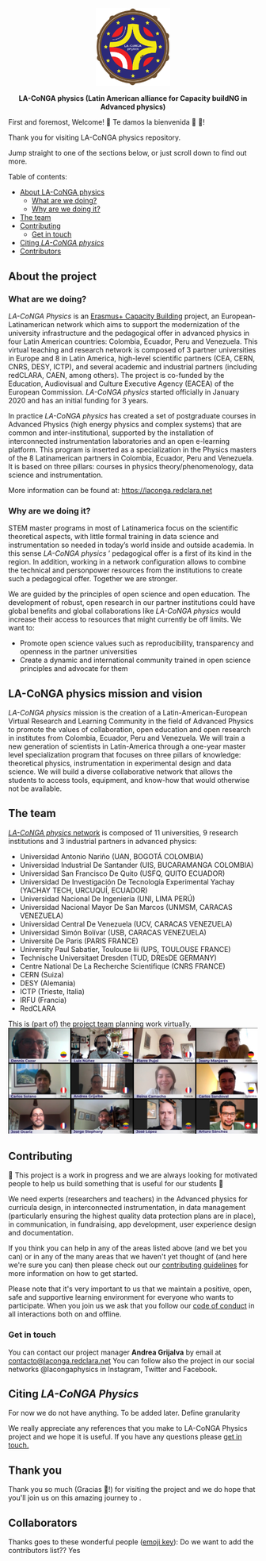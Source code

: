 <div align="center">
  <img alt="ReDoc logo" src="docs/images/logo-laconga-nt.png" width="150px" />

  **LA-CoNGA physics (Latin American alliance for Capacity buildNG in Advanced physics)**

<!--
[![pipeline status](https://gitmilab.redclara.net/tutoriales/tutorial-mkdocs/badges/master/pipeline.svg)](https://gitmilab.redclara.net/tutoriales/tutorial-mkdocs/-/commits/master)
[![coverage report](https://gitmilab.redclara.net/tutoriales/tutorial-mkdocs/badges/master/coverage.svg)](https://gitmilab.redclara.net/tutoriales/tutorial-mkdocs/-/commits/master)
-->
</div>

<!--
**_This README.md file in also available in Spanish ([README-Spanish]())_**
-->

First and foremost, Welcome! 🎉 Te damos la bienvenida 🎊 :partying_face:!

Thank you for visiting LA-CoNGA physics repository.

Jump straight to one of the sections below, or just scroll down to find out more.

Table of contents:

- [About LA-CoNGA physics](#About-the-project)
  - [What are we doing?](#What-are-we-doing?)
  - [Why are we doing it?](#Why-are-we-doing-it?)
- [The team](#the-team)
- [Contributing](#contributing)
  - [Get in touch](#get-in-touch)
- [Citing _LA-CoNGA physics_](#citing-LA-CoNGA-physics)
- [Contributors](#contributors)

## About the project

### What are we doing?

_LA-CoNGA Physics_ is an [Erasmus+ Capacity Building](https://ec.europa.eu/programmes/erasmus-plus/opportunities/organisations/innovation-good-practices/capacity-building-higher-education_en) project, an European-Latinamerican network which aims to support the modernization of the university infrastructure and the pedagogical offer in advanced physics in four Latin American countries: Colombia, Ecuador, Peru and Venezuela. This virtual teaching and research network is composed of 3 partner universities in Europe and 8 in Latin America, high-level scientific partners (CEA, CERN, CNRS, DESY, ICTP), and several academic and industrial partners (including redCLARA, CAEN, among others). The project is co-funded by the Education, Audiovisual and Culture Executive Agency (EACEA) of the European Commission. _LA-CoNGA physics_ started officially in January 2020 and has an initial funding for 3 years.

In practice _LA-CoNGA physics_ has created a set of postgraduate courses in Advanced Physics (high energy physics and complex systems) that are common and inter-institutional, supported by the installation of interconnected instrumentation laboratories and an open e-learning platform. This program is inserted as a specialization in the Physics masters of the 8 Latinamerican partners in Colombia, Ecuador, Peru and Venezuela. It is based on three pillars: courses in physics theory/phenomenology, data science and instrumentation.

More information can be found at: https://laconga.redclara.net

### Why are we doing it?

STEM master programs in most of Latinamerica focus on the scientific theoretical aspects, with little formal training in data science and instrumentation so needed in today’s world inside and outside academia. In this sense _LA-CoNGA physics_ ’ pedagogical offer is a first of its kind in the region. In addition, working in a network configuration allows to combine the technical and personpower resources from the institutions to create such a pedagogical offer. Together we are stronger.

We are guided by the principles of open science and open education. The development of robust, open research in our partner institutions could have global benefits and global collaborations like _LA-CoNGA physics_ would increase their access to resources that might currently be off limits. We want to:
* Promote open science values such as reproducibility, transparency and openness in the partner universities
* Create a dynamic and international community trained in open science principles and advocate for them


## LA-CoNGA physics mission and vision

_LA-CoNGA physics_ mission is the creation of a Latin-American-European Virtual Research and Learning Community in the field of Advanced Physics to promote the values of collaboration, open education and open research in institutes from Colombia, Ecuador, Peru and Venezuela. We will train a new generation of scientists in Latin-America through a one-year master level specialization program that focuses on three pillars of knowledge: theoretical physics, instrumentation in experimental design and data science. We will build a diverse collaborative network that allows the students to access tools, equipment, and know-how that would otherwise not be available.

## The team

[_LA-CoNGA physics_ network](https://laconga.redclara.net/our-partners/) is composed of 11 universities, 9 research institutions and 3 industrial partners in advanced physics:
- Universidad Antonio Nariño (UAN, BOGOTÁ COLOMBIA)
- Universidad Industrial De Santander (UIS, BUCARAMANGA COLOMBIA)
- Universidad San Francisco De Quito (USFQ, QUITO ECUADOR)
- Universidad De Investigación De Tecnología Experimental Yachay (YACHAY TECH, URCUQUÍ, ECUADOR)
- Universidad Nacional De Ingeniería (UNI, LIMA PERÚ)
- Universidad Nacional Mayor De San Marcos (UNMSM, CARACAS VENEZUELA)
- Universidad Central De Venezuela (UCV, CARACAS VENEZUELA)
- Universidad Simón Bolívar (USB, CARACAS VENEZUELA)
- Université De Paris (PARIS FRANCE)
- University Paul Sabatier, Toulouse Iii (UPS, TOULOUSE FRANCE)
- Technische Universitaet Dresden (TUD, DREsDE GERMANY)
- Centre National De La Recherche Scientifique (CNRS FRANCE)
- CERN (Suiza)
- DESY (Alemania)
- ICTP (Trieste, Italia)
- IRFU (Francia)
- RedCLARA

This is (part of) the [project team](https://laconga.redclara.net/the-team/) planning work virtually.
![Team photo](website/figures/integrantes-conga-yankady-corregido-1.png)

## Contributing

:construction: This project is a work in progress and we are always looking for motivated people to help us build something that is useful for our students :construction:

We need experts (researchers and teachers) in the Advanced physics for curricula design, in interconnected instrumentation, in data management (particularly ensuring the highest quality data protection plans are in place), in communication, in fundraising, app development, user experience design and documentation.

If you think you can help in any of the areas listed above (and we bet you can) or in any of the many areas that we haven't yet thought of (and here we're sure you can) then please check out our [contributing guidelines](CONTRIBUTING.md) for more information on how to get started.

Please note that it's very important to us that we maintain a positive, open, safe and supportive learning environment for everyone who wants to participate. When you join us we ask that you follow our [code of conduct](CODE_OF_CONDUCT.md) in all interactions both on and offline.

### Get in touch

You can contact our project manager **Andrea Grijalva** by email at [contacto@laconga.redclara.net](contacto@laconga.redclara.net)
You can follow also the project in our social networks @lacongaphysics in Instagram, Twitter and Facebook.

## Citing _LA-CoNGA Physics_

For now we do not have anything. To be added later. Define granularity

We really appreciate any references that you make to LA-CoNGA Physics project and we hope it is useful. If you have any questions please [get in touch.](#Get-in-touch)

## Thank you

Thank you so much (Gracias :smiling_face_with_three_hearts:!) for visiting the project and we do hope that you'll join us on this amazing journey to .

## Collaborators

Thanks goes to these wonderful people ([emoji key](https://allcontributors.org/docs/en/emoji-key)):
Do we want to add the contributors list?? Yes
